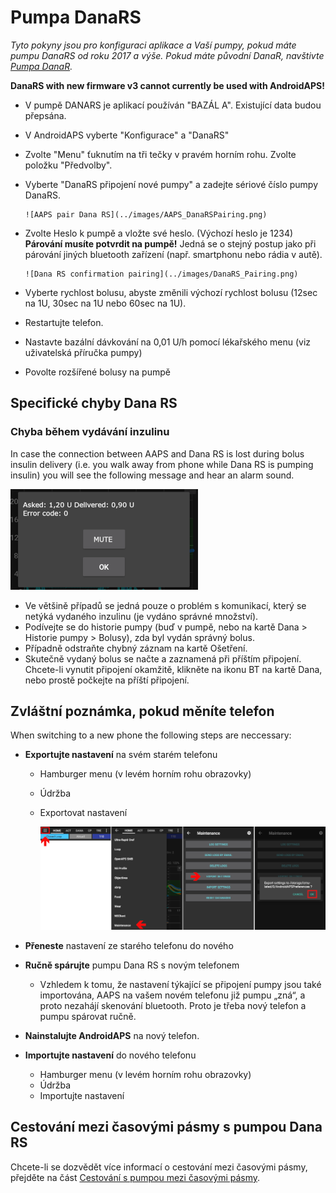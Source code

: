 # Pumpa DanaRS

*Tyto pokyny jsou pro konfiguraci aplikace a Vaší pumpy, pokud máte pumpu DanaRS od roku 2017 a výše. Pokud máte původní DanaR, navštivte [Pumpa DanaR](./DanaR-Insulin-Pump).*

**DanaRS with new firmware v3 cannot currently be used with AndroidAPS!**

* V pumpě DANARS je aplikací používán "BAZÁL A". Existující data budou přepsána.

* V AndroidAPS vyberte "Konfigurace" a "DanaRS"

* Zvolte "Menu" ťuknutím na tři tečky v pravém horním rohu. Zvolte položku "Předvolby".

* Vyberte "DanaRS připojení nové pumpy" a zadejte sériové číslo pumpy DanaRS.
  
      ![AAPS pair Dana RS](../images/AAPS_DanaRSPairing.png)
      

* Zvolte Heslo k pumpě a vložte své heslo. (Výchozí heslo je 1234)   
  **Párování musíte potvrdit na pumpě!** Jedná se o stejný postup jako při párování jiných bluetooth zařízení (např. smartphonu nebo rádia v autě).
  
      ![Dana RS confirmation pairing](../images/DanaRS_Pairing.png)
      

* Vyberte rychlost bolusu, abyste změnili výchozí rychlost bolusu (12sec na 1U, 30sec na 1U nebo 60sec na 1U).

* Restartujte telefon.

* Nastavte bazální dávkování na 0,01 U/h pomocí lékařského menu (viz uživatelská příručka pumpy)

* Povolte rozšířené bolusy na pumpě

## Specifické chyby Dana RS

### Chyba během vydávání inzulinu

In case the connection between AAPS and Dana RS is lost during bolus insulin delivery (i.e. you walk away from phone while Dana RS is pumping insulin) you will see the following message and hear an alarm sound.

![Alarm insulin delivery](../images/DanaRS_Error_bolus.png)

* Ve většině případů se jedná pouze o problém s komunikací, který se netýká vydaného inzulinu (je vydáno správné množství).
* Podívejte se do historie pumpy (buď v pumpě, nebo na kartě Dana > Historie pumpy > Bolusy), zda byl vydán správný bolus.
* Případně odstraňte chybný záznam na kartě Ošetření.
* Skutečně vydaný bolus se načte a zaznamená při příštím připojení. Chcete-li vynutit připojení okamžitě, klikněte na ikonu BT na kartě Dana, nebo prostě počkejte na příští připojení.

## Zvláštní poznámka, pokud měníte telefon

When switching to a new phone the following steps are neccessary:

* **Exportujte nastavení** na svém starém telefonu
  
  * Hamburger menu (v levém horním rohu obrazovky)
  * Údržba
  * Exportovat nastavení
    
    ![Exportovat nastavení](../images/AAPS_ExportSettings.png)

* **Přeneste** nastavení ze starého telefonu do nového

* **Ručně spárujte** pumpu Dana RS s novým telefonem 
  * Vzhledem k tomu, že nastavení týkající se připojení pumpy jsou také importována, AAPS na vašem novém telefonu již pumpu „zná“, a proto nezahájí skenování bluetooth. Proto je třeba nový telefon a pumpu spárovat ručně.
* **Nainstalujte AndroidAPS** na nový telefon.
* **Importujte nastavení** do nového telefonu 
  * Hamburger menu (v levém horním rohu obrazovky)
  * Údržba
  * Importujte nastavení

## Cestování mezi časovými pásmy s pumpou Dana RS

Chcete-li se dozvědět více informací o cestování mezi časovými pásmy, přejděte na část [Cestování s pumpou mezi časovými pásmy](../Usage/Timezone-traveling#danarv2-danars).